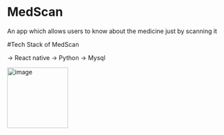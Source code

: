 # MedScan
 An app which allows users to know about the medicine just by scanning it


#Tech Stack of MedScan

-> React native
-> Python
-> Mysql

<img width="141" alt="image" src="https://user-images.githubusercontent.com/57495317/217981637-d41e64f2-a0fc-401d-ae60-72a180927c1b.png">
